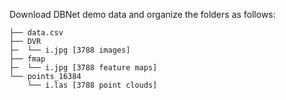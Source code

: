 Download DBNet demo data and organize the folders as follows:

```
├── data.csv
├── DVR
├─  └── i.jpg [3788 images]
├── fmap
├─  └── i.jpg [3788 feature maps]
└── points_16384
    └── i.las [3788 point clouds]
```
